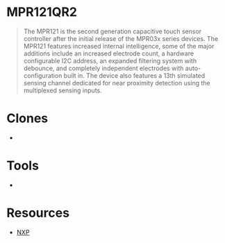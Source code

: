# MPR121QR2
> The MPR121 is the second generation capacitive touch sensor controller after the initial release of the MPR03x series devices. The MPR121 features increased internal intelligence, some of the major additions include an increased electrode count, a hardware configurable I2C address, an expanded filtering system with debounce, and completely independent electrodes with auto-configuration built in. The device also features a 13th simulated sensing channel dedicated for near proximity detection using the multiplexed sensing inputs.

# Clones
-

# Tools
-

# Resources
- [NXP](http://www.nxp.com/)
